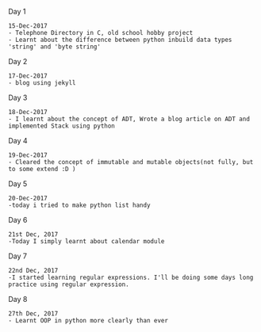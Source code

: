 Day 1

    15-Dec-2017
    - Telephone Directory in C, old school hobby project
    - Learnt about the difference between python inbuild data types 'string' and 'byte string'
    
Day 2

    17-Dec-2017
    - blog using jekyll

Day 3

    18-Dec-2017
    - I learnt about the concept of ADT, Wrote a blog article on ADT and implemented Stack using python

Day 4

    19-Dec-2017
    - Cleared the concept of immutable and mutable objects(not fully, but to some extend :D )
    
    
Day 5

    20-Dec-2017
    -today i tried to make python list handy
    
Day 6

    21st Dec, 2017
    -Today I simply learnt about calendar module
    
Day 7

    22nd Dec, 2017
    -I started learning regular expressions. I'll be doing some days long practice using regular expression.
    
Day 8

    27th Dec, 2017
    - Learnt OOP in python more clearly than ever